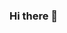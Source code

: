 ### Hi there 👋

<!--
**akdombrowski/akdombrowski** is a ✨ _special_ ✨ repository because its `README.md` (this file) appears on your GitHub profile.

Here are some ideas to get you started:

- 🔭 I’m currently working on ... 
    - a portfolio/resume site at akdombrowski.com
- 🌱 I’m currently learning ...
    - all the things!
    - AI/ML - LLM, NLP, Audio, Image, Classification, Generative, Recommendation, RAG, Reinforcement Learning, Deep Learning, CNN, RNN, Pytorch, CUDA, HuggingFaces, ... I'm just trying to keep up! 😅
    - 
- 👯 I’m looking to collaborate on ...
    - Whatever! It doesn't hurt to ask!
- 🤔 I’m looking for help with ...
    - Finding a Technical Cofounder
- 💬 Ask me about ...
    - anything 📖
    - dev experience, relations, advocacy, tools
    - product management, marketing, business
    - software, libraries, sdks, ai
    - philosophy 🧠
- 📫 How to reach me: ...
    - <https://linkedin.com/in/akdombrowski>
- 😄 Pronouns: ...
    - he/him
- ⚡ Fun fact: ...
    - I've invented my own bot protection alternative to reCAPTCHA and called it kaptcha-me!
    Want to see it? It's pretty ~interesting~ 🤓 ❓❓❓ Just sayin.
-->
